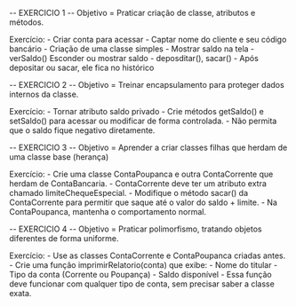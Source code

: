
-- EXERCICIO 1 --
Objetivo = Praticar criação de classe, atributos e métodos.

Exercício:
    - Criar conta para acessar
    - Captar nome do cliente e seu código bancário
    - Criação de uma classe simples
    - Mostrar saldo na tela
    - verSaldo() Esconder ou mostrar saldo
    - deposditar(), sacar()
    - Após depositar ou sacar, ele fica no histórico

-- EXERCICIO 2 --
Objetivo = Treinar encapsulamento para proteger dados internos da classe.

Exercício:
    - Tornar atributo saldo privado
    - Crie métodos getSaldo() e setSaldo() para acessar ou modificar de forma controlada.
    - Não permita que o saldo fique negativo diretamente.

-- EXERCICIO 3 --
Objetivo = Aprender a criar classes filhas que herdam de uma classe base (herança)
    
Exercício:
    - Crie uma classe ContaPoupanca e outra ContaCorrente que herdam de ContaBancaria.
    - ContaCorrente deve ter um atributo extra chamado limiteChequeEspecial.
    - Modifique o método sacar() da ContaCorrente para permitir que saque até o valor do saldo + limite.
    - Na ContaPoupanca, mantenha o comportamento normal.

-- EXERCICIO 4 --
Objetivo = Praticar polimorfismo, tratando objetos diferentes de forma uniforme.

Exercício:
    - Use as classes ContaCorrente e ContaPoupanca criadas antes.
    - Crie uma função imprimirRelatorio(conta) que exibe:
        - Nome do titular
        - Tipo da conta (Corrente ou Poupança)
        - Saldo disponível
        - Essa função deve funcionar com qualquer tipo de conta, sem precisar saber a classe exata.